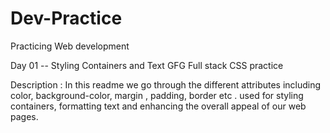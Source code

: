 # Dev-Practice
Practicing Web development

Day 01 -- Styling Containers and Text 
GFG Full stack 
 CSS  practice

Description : In this readme we go through the different attributes including color, background-color, margin , padding, border etc . used for styling containers, formatting text and enhancing the overall appeal of our web pages.



